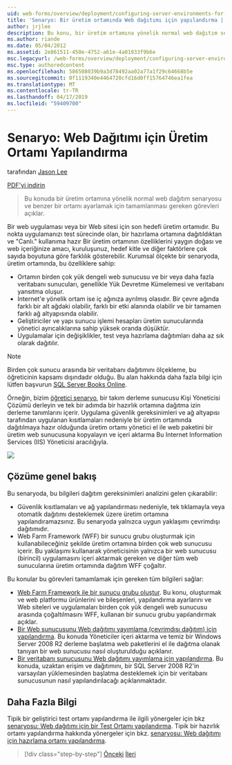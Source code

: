 ```yaml
---
uid: web-forms/overview/deployment/configuring-server-environments-for-web-deployment/scenario-configuring-a-production-environment-for-web-deployment
title: 'Senaryo: Bir üretim ortamında Web dağıtımı için yapılandırma | Microsoft Docs'
author: jrjlee
description: Bu konu, bir üretim ortamına yönelik normal web dağıtım senaryosu açıklar ve benzer bir ayarlamak için tamamlamanız gereken görevleri açıklar...
ms.author: riande
ms.date: 05/04/2012
ms.assetid: 2e861511-450e-4752-a61e-4a01933f9b6e
msc.legacyurl: /web-forms/overview/deployment/configuring-server-environments-for-web-deployment/scenario-configuring-a-production-environment-for-web-deployment
msc.type: authoredcontent
ms.openlocfilehash: 586508039b9a3d78492aa02a77a1f29c64668b5e
ms.sourcegitcommit: 0f1119340e4464720cfd16d0ff15764746ea1fea
ms.translationtype: MT
ms.contentlocale: tr-TR
ms.lasthandoff: 04/17/2019
ms.locfileid: "59409700"
---
```

# <a name="scenario-configuring-a-production-environment-for-web-deployment"></a>Senaryo: Web Dağıtımı için Üretim Ortamı Yapılandırma

tarafından [Jason Lee](https://github.com/jrjlee)

[PDF'yi indirin](https://msdnshared.blob.core.windows.net/media/MSDNBlogsFS/prod.evol.blogs.msdn.com/CommunityServer.Blogs.Components.WeblogFiles/00/00/00/63/56/8130.DeployingWebAppsInEnterpriseScenarios.pdf)

> Bu konuda bir üretim ortamına yönelik normal web dağıtım senaryosu ve benzer bir ortamı ayarlamak için tamamlanması gereken görevleri açıklar.


Bir web uygulaması veya bir Web sitesi için son hedefi üretim ortamıdır. Bu nokta uygulamanızı test sürecinde olan, bir hazırlama ortamına dağıtıldıktan ve "Canlı." kullanıma hazır Bir üretim ortamının özelliklerini yaygın doğası ve web içeriğinize amacı, kuruluşunuz, hedef kitle ve diğer faktörlere çok sayıda boyutuna göre farklılık gösterebilir. Kurumsal ölçekte bir senaryoda, üretim ortamında, bu özelliklere sahip:

- Ortamın birden çok yük dengeli web sunucusu ve bir veya daha fazla veritabanı sunucuları, genellikle Yük Devretme Kümelemesi ve veritabanı yansıtma oluşur.
- Internet'e yönelik ortam ise iç ağınıza ayrılmış olasıdır. Bir çevre ağında farklı bir alt ağdaki olabilir, farklı bir etki alanında olabilir ve bir tamamen farklı ağ altyapısında olabilir.
- Geliştiriciler ve yapı sunucu işlemi hesapları üretim sunucularında yönetici ayrıcalıklarına sahip yüksek oranda düşüktür.
- Uygulamalar için değişiklikler, test veya hazırlama dağıtımları daha az sık olarak dağıtılır.

> [!NOTE]
> Birden çok sunucu arasında bir veritabanı dağıtımını ölçekleme, bu öğreticinin kapsamı dışındadır olduğu. Bu alan hakkında daha fazla bilgi için lütfen başvurun [SQL Server Books Online](https://technet.microsoft.com/library/ms130214.aspx).


Örneğin, bizim [öğretici senaryo](../deploying-web-applications-in-enterprise-scenarios/enterprise-web-deployment-scenario-overview.md), bir takım derleme sunucusu Kişi Yöneticisi Çözümü derleyin ve tek bir adımda bir hazırlık ortamına dağıtma izin derleme tanımlarını içerir. Uygulama güvenlik gereksinimleri ve ağ altyapısı tarafından uygulanan kısıtlamaları nedeniyle bir üretim ortamında dağıtılmaya hazır olduğunda üretim ortamı yönetici el ile web paketini bir üretim web sunucusuna kopyalayın ve içeri aktarma Bu Internet Information Services (IIS) Yöneticisi aracılığıyla.

![](scenario-configuring-a-production-environment-for-web-deployment/_static/image1.png)

## <a name="solution-overview"></a>Çözüme genel bakış

Bu senaryoda, bu bilgileri dağıtım gereksinimleri analizini gelen çıkarabilir:

- Güvenlik kısıtlamaları ve ağ yapılandırması nedeniyle, tek tıklamayla veya otomatik dağıtımı desteklemek üzere üretim ortamına yapılandıramazsınız. Bu senaryoda yalnızca uygun yaklaşımı çevrimdışı dağıtımıdır.
- Web Farm Framework (WFF) bir sunucu grubu oluşturmak için kullanabileceğiniz şekilde üretim ortamına birden çok web sunucusu içerir. Bu yaklaşımı kullanarak yöneticisinin yalnızca bir web sunucusu (birincil) uygulamasını içeri aktarmak gereken ve diğer tüm web sunucularına üretim ortamında dağıtım WFF çoğaltır.

Bu konular bu görevleri tamamlamak için gereken tüm bilgileri sağlar:

- [Web Farm Framework ile bir sunucu grubu oluştur](configuring-a-database-server-for-web-deploy-publishing.md). Bu konu, oluşturmak ve web platformu ürünlerini ve bileşenleri, yapılandırma ayarlarını ve Web siteleri ve uygulamaları birden çok yük dengeli web sunucusu arasında çoğaltılmasını WFF, kullanan bir sunucu grubu yapılandırmak açıklar.
- [Bir Web sunucusunu Web dağıtımı yayımlama (çevrimdışı dağıtım) için yapılandırma](configuring-a-web-server-for-web-deploy-publishing-offline-deployment.md). Bu konuda Yöneticiler içeri aktarma ve temiz bir Windows Server 2008 R2 derleme başlatma web paketlerini el ile dağıtma olanak tanıyan bir web sunucusu nasıl oluşturulduğu açıklanır.
- [Bir veritabanı sunucusunu Web dağıtımı yayımlama için yapılandırma](configuring-a-database-server-for-web-deploy-publishing.md). Bu konuda, uzaktan erişim ve dağıtımını, bir SQL Server 2008 R2'in varsayılan yüklemesinden başlatma desteklemek için bir veritabanı sunucusunun nasıl yapılandırılacağı açıklanmaktadır.

## <a name="further-reading"></a>Daha Fazla Bilgi

Tipik bir geliştirici test ortamı yapılandırma ile ilgili yönergeler için bkz [senaryosu: Web dağıtımı için bir Test Ortamı yapılandırma](scenario-configuring-a-test-environment-for-web-deployment.md). Tipik bir hazırlık ortamı yapılandırma hakkında yönergeler için bkz. [senaryosu: Web dağıtımı için hazırlama ortamı yapılandırma](scenario-configuring-a-staging-environment-for-web-deployment.md).

> [!div class="step-by-step"]
> [Önceki](scenario-configuring-a-staging-environment-for-web-deployment.md)
> [İleri](configuring-a-web-server-for-web-deploy-publishing-remote-agent.md)
